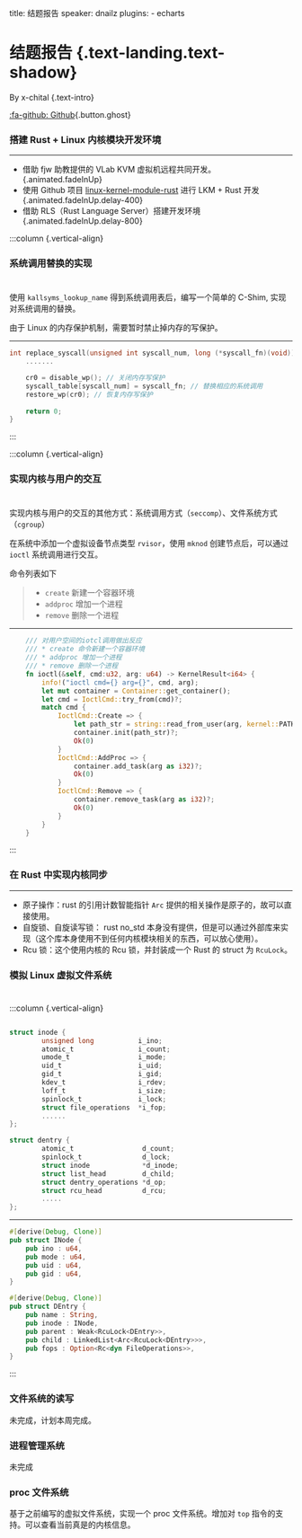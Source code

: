 title: 结题报告
speaker: dnailz
plugins:
    - echarts

<slide class="bg-black-blue aligncenter" image="https://source.unsplash.com/C1HhAQrbykQ/ .dark">

# 结题报告 {.text-landing.text-shadow}

By x-chital {.text-intro}

[:fa-github: Github](https://github.com/OSH-2020/x-chital){.button.ghost}


<slide :class="size-80">

### 搭建 Rust + Linux 内核模块开发环境
---

* 借助 fjw 助教提供的 VLab KVM 虚拟机远程共同开发。 {.animated.fadeInUp}
* 使用 Github 项目 [linux-kernel-module-rust](https://github.com/fishinabarrel/linux-kernel-module-rust) 进行 LKM + Rust 开发   {.animated.fadeInUp.delay-400}
* 借助 RLS（Rust Language Server）搭建开发环境 {.animated.fadeInUp.delay-800}

<slide :class="size-80">

:::column {.vertical-align}
### 系统调用替换的实现
# 
#
#
#

使用 `kallsyms_lookup_name` 得到系统调用表后，编写一个简单的 C-Shim, 实现对系统调用的替换。

由于 Linux 的内存保护机制，需要暂时禁止掉内存的写保护。

----

```c
int replace_syscall(unsigned int syscall_num, long (*syscall_fn)(void)) { 
    .......

    cr0 = disable_wp(); // 关闭内存写保护
    syscall_table[syscall_num] = syscall_fn; // 替换相应的系统调用
    restore_wp(cr0); // 恢复内存写保护
    
    return 0;
}
```
:::

<slide :class="size-80">

:::column {.vertical-align}
### 实现内核与用户的交互
# 
#
#
#

实现内核与用户的交互的其他方式：系统调用方式（`seccomp`）、文件系统方式（`cgroup`）

在系统中添加一个虚拟设备节点类型 `rvisor`，使用 `mknod` 创建节点后，可以通过 `ioctl` 系统调用进行交互。

命令列表如下

> * `create` 新建一个容器环境
> * `addproc` 增加一个进程
> * `remove` 删除一个进程

----

```rust
    /// 对用户空间的iotcl调用做出反应
    /// * create 命令新建一个容器环境
    /// * addproc 增加一个进程
    /// * remove 删除一个进程
    fn ioctl(&self, cmd:u32, arg: u64) -> KernelResult<i64> {
        info!("ioctl cmd={} arg={}", cmd, arg);
        let mut container = Container::get_container();
        let cmd = IoctlCmd::try_from(cmd)?;
        match cmd {
            IoctlCmd::Create => {
                let path_str = string::read_from_user(arg, kernel::PATH_MAX)?;
                container.init(path_str)?;
                Ok(0)
            }
            IoctlCmd::AddProc => {
                container.add_task(arg as i32)?;
                Ok(0)
            }
            IoctlCmd::Remove => {
                container.remove_task(arg as i32)?;
                Ok(0)
            }
        }
    }
```
:::

<slide :class="size-80">

### 在 Rust 中实现内核同步
---

* 原子操作：rust 的引用计数智能指针 `Arc` 提供的相关操作是原子的，故可以直接使用。
* 自旋锁、自旋读写锁： rust no_std 本身没有提供，但是可以通过外部库来实现（这个库本身使用不到任何内核模块相关的东西，可以放心使用）。
* Rcu 锁：这个使用内核的 Rcu 锁，并封装成一个 Rust 的 struct 为 `RcuLock`。

<slide :class="size-80">

### 模拟 Linux 虚拟文件系统
# 
#
#
#
# 
#
#
#

:::column {.vertical-align}

```c

struct inode {         
        unsigned long           i_ino;
        atomic_t                i_count;
        umode_t                 i_mode;
        uid_t                   i_uid;
        gid_t                   i_gid;
        kdev_t                  i_rdev;
        loff_t                  i_size;
        spinlock_t              i_lock;
        struct file_operations  *i_fop;
        ......
};

struct dentry {
        atomic_t                 d_count;      
        spinlock_t               d_lock;       
        struct inode             *d_inode;     
        struct list_head         d_child;      
        struct dentry_operations *d_op;        
        struct rcu_head          d_rcu;        
        .....
};
```

----

```rust
#[derive(Debug, Clone)]
pub struct INode {
    pub ino : u64,
    pub mode : u64,
    pub uid : u64,
    pub gid : u64,
}

#[derive(Debug, Clone)]
pub struct DEntry {
    pub name : String,
    pub inode : INode,
    pub parent : Weak<RcuLock<DEntry>>,
    pub child : LinkedList<Arc<RcuLock<DEntry>>>,
    pub fops : Option<Rc<dyn FileOperations>>,
}
```
:::


<slide :class="size-80">

### 文件系统的读写

未完成，计划本周完成。

<slide :class="size-80">

### 进程管理系统

未完成

<slide :class="size-80">

### proc 文件系统

基于之前编写的虚拟文件系统，实现一个 proc 文件系统。增加对 `top` 指令的支持。可以查看当前真是的内核信息。
